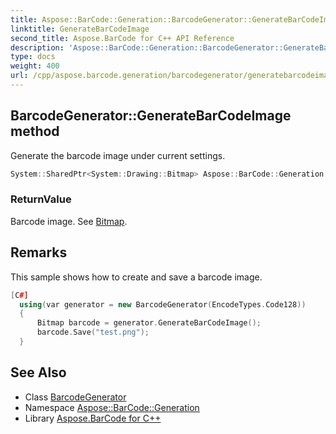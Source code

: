 ```yaml
---
title: Aspose::BarCode::Generation::BarcodeGenerator::GenerateBarCodeImage method
linktitle: GenerateBarCodeImage
second_title: Aspose.BarCode for C++ API Reference
description: 'Aspose::BarCode::Generation::BarcodeGenerator::GenerateBarCodeImage method. Generate the barcode image under current settings in C++.'
type: docs
weight: 400
url: /cpp/aspose.barcode.generation/barcodegenerator/generatebarcodeimage/
---
```

## BarcodeGenerator::GenerateBarCodeImage method


Generate the barcode image under current settings.

```cpp
System::SharedPtr<System::Drawing::Bitmap> Aspose::BarCode::Generation::BarcodeGenerator::GenerateBarCodeImage()
```


### ReturnValue

Barcode image. See [Bitmap](../).
## Remarks



This sample shows how to create and save a barcode image. 
```cpp
[C#]
  using(var generator = new BarcodeGenerator(EncodeTypes.Code128))
  {
      Bitmap barcode = generator.GenerateBarCodeImage();
      barcode.Save("test.png");
  }
```

## See Also

* Class [BarcodeGenerator](../)
* Namespace [Aspose::BarCode::Generation](../../)
* Library [Aspose.BarCode for C++](../../../)
